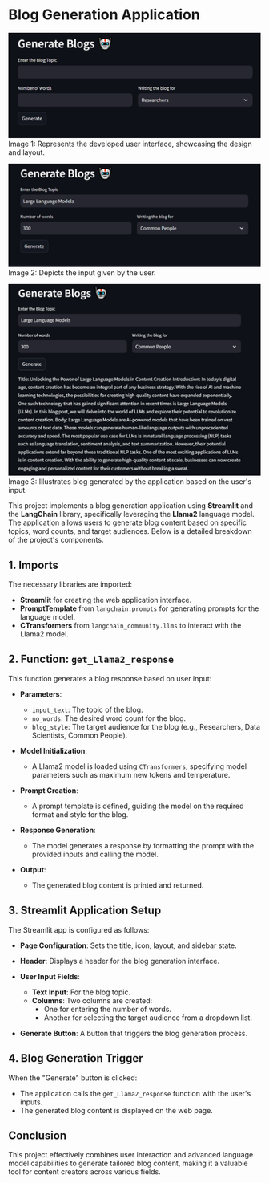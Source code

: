# Blog Generation Application

![User Interface](images/user_interface.PNG)
Image 1: Represents the developed user interface, showcasing the design and layout.

![Input Prompt](images/input.PNG)
Image 2: Depicts the input given by the user.

![Response](images/response.PNG)
Image 3: Illustrates blog generated by the application based on the user's input.


This project implements a blog generation application using **Streamlit** and the **LangChain** library, specifically leveraging the **Llama2** language model. The application allows users to generate blog content based on specific topics, word counts, and target audiences. Below is a detailed breakdown of the project's components.

## 1. Imports
The necessary libraries are imported:
- **Streamlit** for creating the web application interface.
- **PromptTemplate** from `langchain.prompts` for generating prompts for the language model.
- **CTransformers** from `langchain_community.llms` to interact with the Llama2 model.

## 2. Function: `get_Llama2_response`
This function generates a blog response based on user input:
- **Parameters**:
  - `input_text`: The topic of the blog.
  - `no_words`: The desired word count for the blog.
  - `blog_style`: The target audience for the blog (e.g., Researchers, Data Scientists, Common People).

- **Model Initialization**: 
  - A Llama2 model is loaded using `CTransformers`, specifying model parameters such as maximum new tokens and temperature.

- **Prompt Creation**: 
  - A prompt template is defined, guiding the model on the required format and style for the blog.

- **Response Generation**: 
  - The model generates a response by formatting the prompt with the provided inputs and calling the model.

- **Output**: 
  - The generated blog content is printed and returned.

## 3. Streamlit Application Setup
The Streamlit app is configured as follows:
- **Page Configuration**: Sets the title, icon, layout, and sidebar state.
  
- **Header**: Displays a header for the blog generation interface.

- **User Input Fields**:
  - **Text Input**: For the blog topic.
  - **Columns**: Two columns are created:
    - One for entering the number of words.
    - Another for selecting the target audience from a dropdown list.

- **Generate Button**: A button that triggers the blog generation process.

## 4. Blog Generation Trigger
When the "Generate" button is clicked:
- The application calls the `get_Llama2_response` function with the user's inputs.
- The generated blog content is displayed on the web page.

## Conclusion
This project effectively combines user interaction and advanced language model capabilities to generate tailored blog content, making it a valuable tool for content creators across various fields.

